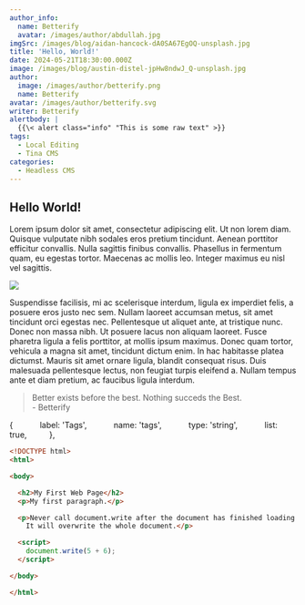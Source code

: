 ```yaml
---
author_info:
  name: Betterify
  avatar: /images/author/abdullah.jpg
imgSrc: /images/blog/aidan-hancock-dA0SA67EgOQ-unsplash.jpg
title: 'Hello, World!'
date: 2024-05-21T18:30:00.000Z
image: /images/blog/austin-distel-jpHw8ndwJ_Q-unsplash.jpg
author:
  image: /images/author/betterify.png
  name: Betterify
avatar: /images/author/betterify.svg
writer: Betterify
alertbody: |
  {{\< alert class="info" "This is some raw text" >}}
tags:
  - Local Editing
  - Tina CMS
categories:
  - Headless CMS
---
```


## Hello World!

Lorem ipsum dolor sit amet, consectetur adipiscing elit. Ut non lorem diam. Quisque vulputate nibh sodales eros pretium tincidunt. Aenean porttitor efficitur convallis. Nulla sagittis finibus convallis. Phasellus in fermentum quam, eu egestas tortor. Maecenas ac mollis leo. Integer maximus eu nisl vel sagittis.

![](/images/blog/07.jpg)

Suspendisse facilisis, mi ac scelerisque interdum, ligula ex imperdiet felis, a posuere eros justo nec sem. Nullam laoreet accumsan metus, sit amet tincidunt orci egestas nec. Pellentesque ut aliquet ante, at tristique nunc. Donec non massa nibh. Ut posuere lacus non aliquam laoreet. Fusce pharetra ligula a felis porttitor, at mollis ipsum maximus. Donec quam tortor, vehicula a magna sit amet, tincidunt dictum enim. In hac habitasse platea dictumst. Mauris sit amet ornare ligula, blandit consequat risus. Duis malesuada pellentesque lectus, non feugiat turpis eleifend a. Nullam tempus ante et diam pretium, ac faucibus ligula interdum.

> Better exists before the best. Nothing succeds the Best.\
> \- Betterify

{            label: 'Tags',            name: 'tags',            type: 'string',            list: true,          },

```html
<!DOCTYPE html>
<html>

<body>

  <h2>My First Web Page</h2>
  <p>My first paragraph.</p>

  <p>Never call document.write after the document has finished loading.
    It will overwrite the whole document.</p>

  <script>
    document.write(5 + 6);
  </script>

</body>

</html>
```
